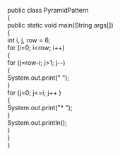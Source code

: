 public class PyramidPattern  
{    
public static void main(String args[])   
{    
int i, j, row = 6;       
for (i=0; i<row; i++)   
{      
for (j=row-i; j>1; j--)   
{  
System.out.print(" ");   
}   
for (j=0; j<=i; j++ )   
{   
System.out.print("* ");   
}   
System.out.println();   
}   
}   
}  
